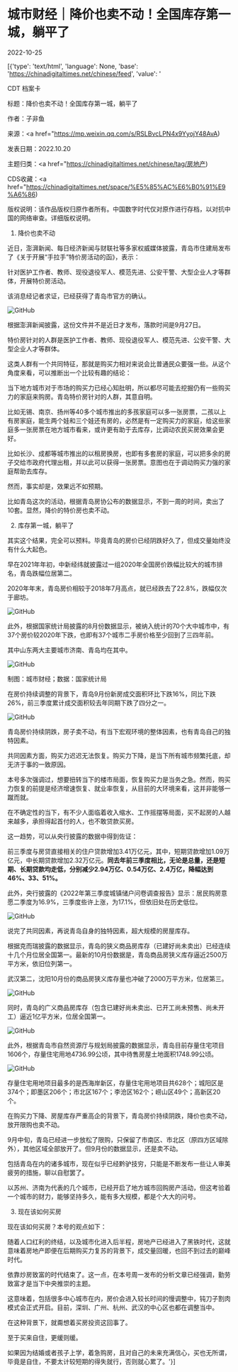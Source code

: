 # 城市财经｜降价也卖不动！全国库存第一城，躺平了

2022-10-25

[{'type': 'text/html', 'language': None, 'base': 'https://chinadigitaltimes.net/chinese/feed', 'value': '

CDT 档案卡

标题：降价也卖不动！全国库存第一城，躺平了

作者：子非鱼

来源：<a href="https://mp.weixin.qq.com/s/RSLBvcLPN4x9YyojY48AvA)

发表日期：2022.10.20

主题归类：<a href="https://chinadigitaltimes.net/chinese/tag/房地产)

CDS收藏：<a href="https://chinadigitaltimes.net/space/%E5%85%AC%E6%B0%91%E9%A6%86)

版权说明：该作品版权归原作者所有。中国数字时代仅对原作进行存档，以对抗中国的网络审查。详细版权说明。





01. 降价也卖不动

近日，澎湃新闻、每日经济新闻与财联社等多家权威媒体披露，青岛市住建局发布了《关于开展“手拉手”特价房活动的函》，表示：

针对医护工作者、教师、现役退役军人、模范先进、公安干警、大型企业人才等群体，开展特价房活动。

该消息经记者求证，已经获得了青岛市官方的确认。

![GitHub](https://chinadigitaltimes.net/chinese/files/2022/10/post-688851-63575646f2e5e.)

根据澎湃新闻披露，这份文件并不是近日才发布，落款时间是9月27日。

特价房针对的人群是医护工作者、教师、现役退役军人、模范先进、公安干警、大型企业人才等群体。

这类人群有一个共同特征，那就是购买力相对来说会比普通民众要强一些。从这个角度来看，可以推断出一个比较有趣的结论：

当下地方城市对于市场的购买力已经心知肚明，所以都尽可能去挖掘仍有一些购买力的家庭来购房。青岛特价房针对的人群，其意自明。

比如无锡、南京、扬州等40多个城市推出的多孩家庭可以多一张房票，二孩以上有房家庭，能生两个娃和三个娃还有房的，必然是有一定购买力的家庭，给这些家庭多一张房票在地方城市看来，或许更有助于去库存，比调动农民买房效果会更好。

比如长沙、成都等城市推出的以租房换房，也即有多套房的家庭，可以把多余的房子交给市政府代理出租，并以此可以获得一张房票。意图也在于调动购买力强的家庭帮助去库存。

然而，事实却是，效果远不如预期。

比如青岛这次的活动，根据青岛房协公布的数据显示，不到一周的时间，卖出了10套。显然，降价的特价房也卖不动。

02. 库存第一城，躺平了

其实这个结果，完全可以预料。毕竟青岛的房价已经阴跌好久了，但成交量始终没有什么大起色。

早在2021年年初，中新经纬就披露过一组2020年全国房价跌幅比较大的城市排名，青岛跌幅位居第二。

2020年年末，青岛房价相较于2018年7月高点，就已经跌去了22.8%，跌幅仅次于廊坊。

![GitHub](https://chinadigitaltimes.net/chinese/files/2022/10/post-688851-6357564707bd6.png)

此外，根据国家统计局披露的8月份数据显示，被纳入统计的70个大中城市中，有37个房价较2020年下跌，也即有37个城市二手房价格至少回到了三四年前。

其中山东两大主要城市济南、青岛均在其中。

![GitHub](https://chinadigitaltimes.net/chinese/files/2022/10/post-688851-63575647109f1.png)

制图：城市财经；数据：国家统计局

在房价持续调整的背景下，青岛9月份新房成交面积环比下跌16%，同比下跌26%，前三季度累计成交面积较去年同期下跌了四分之一。

![GitHub](https://chinadigitaltimes.net/chinese/files/2022/10/post-688851-635756471c092.)

青岛房价持续阴跌，房子卖不动，有当下宏观环境的整体因素，也有青岛自己的独特因素。

共同因素方面，购买力迟迟无法恢复。购买力下降，是当下所有城市频繁托底，却无济于事的一致原因。

本号多次强调过，想要扭转当下的楼市局面，恢复购买力是当务之急。然而，购买力恢复的前提是经济增速恢复、就业率恢复，从目前的大环境来看，这并非能够一蹴而就。

在不确定性的当下，有不少人面临着收入缩水、工作摇摆等局面，买不起房的人越来越多，承担得起首付的人，也不敢贷款买房。

这一趋势，可以从央行披露的数据中得到佐证：

前三季度与房贷直接相关的住户贷款增加3.41万亿元，其中，短期贷款增加1.09万亿元，中长期贷款增加2.32万亿元。**同去年前三季度相比，无论是总量，还是短期、长期贷款均走低，分别减少2.94万亿、0.54万亿、2.4万亿，降幅达到46%、33、51%。**

此外，央行披露的《2022年第三季度城镇储户问卷调查报告》显示：居民购房意愿二季度为16.9%，三季度些许上涨，为17.1%，但依旧处在历史低位。

![GitHub](https://chinadigitaltimes.net/chinese/files/2022/10/post-688851-635756472d4a1.png)

说完了共同因素，再说青岛自身的独特因素，超大规模的房屋库存。

根据克而瑞披露的数据显示，青岛的狭义商品房库存（已建好尚未卖出）已经连续十几个月位居全国第一。最新的10月份数据是，青岛商品房狭义库存逼近2500万平方米，依旧位列第一。

武汉第二，沈阳10月份的商品房狭义库存量也冲破了2000万平方米，位居第三。

![GitHub](https://chinadigitaltimes.net/chinese/files/2022/10/post-688851-6357564736f15.png)

同时，青岛的广义商品房库存（包含已建好尚未卖出、已开工尚未预售、尚未开工）逼近1亿平方米，位居全国第一。

![GitHub](https://chinadigitaltimes.net/chinese/files/2022/10/post-688851-6357564740b8f.png)

此外，根据青岛市自然资源厅与规划局披露的数据显示，青岛目前存量住宅项目1606个，存量住宅用地4736.99公顷，其中待售房屋土地面积1748.99公顷。

![GitHub](https://chinadigitaltimes.net/chinese/files/2022/10/post-688851-6357564748b09.)

存量住宅用地项目最多的是西海岸新区，存量住宅用地项目共628个；城阳区是374个；即墨区206个；市北区167个；李沧区162个；崂山区49个；高新区20个。

在购买力下降、房屋库存严重高企的背景下，青岛房价持续阴跌，降价也卖不动，放开限购也卖不动。

9月中旬，青岛已经进一步放松了限购，只保留了市南区、市北区（原四方区域除外），其他区域全部放开了。但9月份的数据显示，还是卖不动。

包括青岛在内的诸多城市，现在似乎已经黔驴技穷，只能是不断发布一些让人审美疲劳的措施，聊以自慰罢了。

以苏州、济南为代表的几个城市，已经开启了地方城市回购房产活动，但这考验着一个城市的财力，能够坚持多久，能有多大规模，都是个大大的问号。

03. 现在该如何买房

现在该如何买房？本号的观点如下：

随着人口红利的终结，以及城市化进入后半程，房地产已经进入了黑铁时代，这就意味着房地产即便在后期购买力复苏的背景下，成交量回暖，也回不到过去的巅峰时代。

依靠炒房致富的时代结束了。这一点，在本号周一发布的分析文章已经强调，勤劳致富才是当下中央推崇的主题。

这意味着，包括很多中心城市在内，房价会进入较长时间的慢调整中，钝刀子割肉模式会正式开启。目前，深圳、广州、杭州、武汉的中心区也都在调整当中。

在这种背景下，就甭想着买房投资这回事了。

至于买来自住，更缓则缓。

如果因为结婚或者孩子上学，着急购房，且对自己的未来充满信心，买也无所谓，毕竟是自住，不要太计较短期的得失就行，否则就心累了。'}]